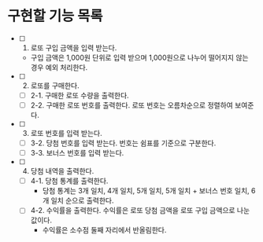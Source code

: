 # 구현할 기능 목록
- [ ] 1. 로또 구입 금액을 입력 받는다.
  - 구입 금액은 1,000원 단위로 입력 받으며 1,000원으로 나누어 떨어지지 않는 경우 예외 처리한다.
- [ ] 2. 로또를 구매한다.
  - [ ] 2-1. 구매한 로또 수량을 출력한다.
  - [ ] 2-2. 구매한 로또 번호를 출력한다. 로또 번호는 오름차순으로 정렬하여 보여준다.
- [ ] 3. 로또 번호를 입력 받는다.
  - [ ] 3-2. 당첨 번호를 입력 받는다. 번호는 쉼표를 기준으로 구분한다.
  - [ ] 3-3. 보너스 번호를 입력 받는다.
- [ ] 4. 당첨 내역을 출력한다.
  - [ ] 4-1. 당첨 통계를 출력한다.
    - 당첨 통계는 3개 일치, 4개 일치, 5개 일치, 5개 일치 + 보너스 번호 일치, 6개 일치 순으로 출력한다. 
  - [ ] 4-2. 수익률을 출력한다. 수익률은 로또 당첨 금액을 로또 구입 금액으로 나눈 값이다.
    - 수익률은 소수점 둘째 자리에서 반올림한다.